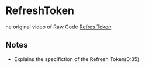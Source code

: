 # RefreshToken
he original video of Raw Code [Refres Token](https://www.youtube.com/watch?v=KlgrvIUCQ8c&list=PLOeFnOV9YBa7dnrjpOG6lMpcyd7Wn7E8V&index=15
)

## Notes
- Explains the specifiction of the Refresh Token(0:35)
